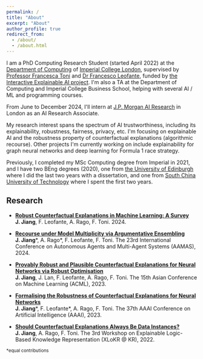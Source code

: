 ```yaml
---
permalink: /
title: "About"
excerpt: "About"
author_profile: true
redirect_from: 
  - /about/
  - /about.html
---
```


I am a PhD Computing Research Student (started April 2022) at the [Department of Computing](https://www.imperial.ac.uk/computing) of [Imperial College London](https://www.imperial.ac.uk/), supervised by [Professor Francesca Toni](https://www.doc.ic.ac.uk/~ft/) and [Dr Francesco Leofante](https://fraleo.github.io/), funded by [the Interactive Explainable AI project](https://raeng.org.uk/programmes-and-prizes/programmes/meet-the-researchers/professor-francesca-toni). I'm also a TA at the Department of Computing and Imperial College Business School, helping with several AI / ML and programming courses. 

From June to December 2024, I'll intern at [J.P. Morgan AI Research](https://www.jpmorgan.com/technology/artificial-intelligence) in London as an AI Research Associate.

My research interest spans the spectrum of AI trustworthiness, including its explainability, robustness, fairness, privacy, etc. I'm focusing on explainable AI and the robustness property of counterfactual explanations (algorithmic recourse). Other projects I'm currently working on include explainability for graph neural networks and deep learning for Formula 1 race strategy.

Previously, I completed my MSc Computing degree from Imperial in 2021, and I have two BEng degrees (2020), one from [the University of Edinburgh](https://www.ed.ac.uk/) where I did the last two years with a dissertation, and one from [South China University of Technology](https://www.scut.edu.cn/en/) where I spent the first two years.

## Research

- [**Robust Counterfactual Explanations in Machine Learning: A Survey**](https://arxiv.org/abs/2402.01928)\
**J. Jiang**, F. Leofante, A. Rago, F. Toni. 2024.

- [**Recourse under Model Multiplicity via Argumentative Ensembling**](https://arxiv.org/abs/2312.15097)\
**J. Jiang**\*, A. Rago\*, F. Leofante, F. Toni. The 23rd International Conference on Autonomous Agents and Multi-Agent Systems (AAMAS), 2024.

- [**Provably Robust and Plausible Counterfactual Explanations for Neural Networks via Robust Optimisation**](https://proceedings.mlr.press/v222/jiang24a.html)\
**J. Jiang**, J. Lan, F. Leofante, A. Rago, F. Toni. The 15th Asian Conference on Machine Learning (ACML), 2023.

- [**Formalising the Robustness of Counterfactual Explanations for Neural Networks**](https://ojs.aaai.org/index.php/AAAI/article/view/26740)\
**J. Jiang**\*, F. Leofante\*, A. Rago, F. Toni. The 37th AAAI Conference on Artificial Intelligence (AAAI), 2023.

- [**Should Counterfactual Explanations Always Be Data Instances?**](https://sites.google.com/view/xlokr2022)\
**J. Jiang**, A. Rago, F. Toni. The 3rd Workshop on Explainable Logic-Based Knowledge Representation (XLoKR @ KR), 2022.

<sub>*equal contributions</sub>
